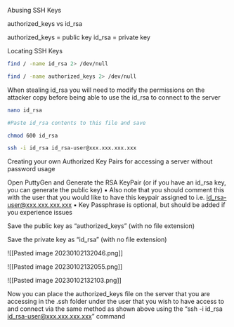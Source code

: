 Abusing SSH Keys

authorized_keys vs id_rsa

authorized_keys = public key
id_rsa = private key

Locating SSH Keys

~~~bash
find / -name id_rsa 2> /dev/null

find / -name authorized_keys 2> /dev/null
~~~

When stealing id_rsa you will need to modify the permissions on the attacker copy before being able to use the id_rsa to connect to the server

~~~bash
nano id_rsa

#Paste id_rsa contents to this file and save

chmod 600 id_rsa

ssh -i id_rsa id_rsa-user@xxx.xxx.xxx.xxx
~~~

Creating your own Authorized Key Pairs for accessing a server without password usage

Open PuttyGen and Generate the RSA KeyPair (or if you have an id_rsa key, you can generate the public key)
      ▪ Also note that you should comment this with the user that you would like to have this keypair assigned to i.e. id_rsa-user@xxx.xxx.xxx.xxx
      ▪ Key Passphrase is optional, but should be added if you experience issues

Save the public key as “authorized_keys” (with no file extension)

Save the private key as “id_rsa” (with no file extension)

![[Pasted image 20230102132046.png]]

![[Pasted image 20230102132055.png]]

![[Pasted image 20230102132103.png]]

Now you can place the authorized_keys file on the server that you are accessing in the .ssh folder under the user that you wish to have access to and connect via the same method as shown above using the “ssh -i id_rsa id_rsa-user@xxx.xxx.xxx.xxx” command
